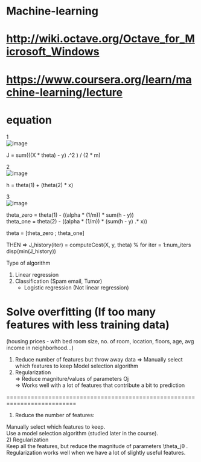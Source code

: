 # Machine-learning  

# http://wiki.octave.org/Octave_for_Microsoft_Windows  

# https://www.coursera.org/learn/machine-learning/lecture


# equation  
1  
![image](https://user-images.githubusercontent.com/16419246/50993929-73d3c900-14e0-11e9-9a20-baa62c393ea1.png)  

J = sum(((X * theta) - y) .^2 ) / (2 * m)  


2  
![image](https://user-images.githubusercontent.com/16419246/50994019-b2698380-14e0-11e9-8ef5-9ccbfce791cd.png)  

h = theta(1) + (theta(2) * x)  


3  
![image](https://user-images.githubusercontent.com/16419246/50994097-f2306b00-14e0-11e9-9d59-bcd8977b7ac0.png)  

theta_zero = theta(1) - ((alpha * (1/m)) * sum(h - y))  
theta_one = theta(2) - ((alpha * (1/m)) * (sum(h - y) .* x))  

theta = [theta_zero ; theta_one]  

THEN =>   J_history(iter) = computeCost(X, y, theta)   % for iter = 1:num_iters  
          disp(min(J_history))  
          
          


Type of algorithm  
1) Linear regression  
2) Classification (Spam email, Tumor)  
   - Logistic regression  (Not linear regression)  
   
   
# Solve overfitting   (If too many features with less training data)  
(housing prices - with bed room size, no. of room, location, floors, age, avg income in neighborhood...)  
1) Reduce number of features but throw away data  => Manually select which features to keep   <or>  Model selection algorithm  
2) Regularization   
   => Reduce magniture/values of parameters Oj  
   => Works well with a lot of features that contribute a bit to prediction  

==========================================================================  
1) Reduce the number of features:  

Manually select which features to keep.  
Use a model selection algorithm (studied later in the course).  
2) Regularization  
Keep all the features, but reduce the magnitude of parameters \theta_jθ    .
Regularization works well when we have a lot of slightly useful features.   

